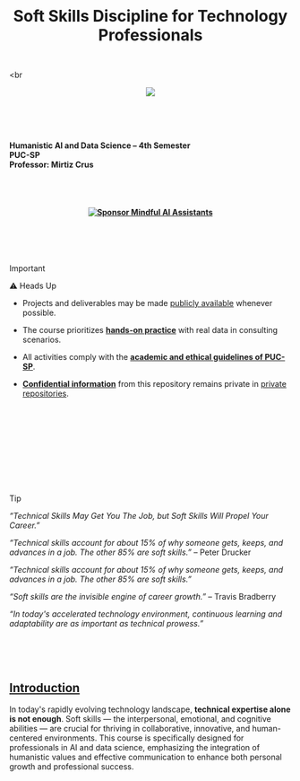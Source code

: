 
<br>


# <p align="center">  Soft Skills Discipline for Technology Professionals

<br><br<br>


<p align="center">
   <img src="https://github.com/user-attachments/assets/791a69e2-d09a-429f-9257-f6667fff5c04 ">
 </p>

<br><br><br>


**Humanistic AI and Data Science – 4th Semester**  
**PUC-SP**  
**Professor: Mirtiz Crus**


<br><br>




#### <p align="center"> [![Sponsor Mindful AI Assistants](https://img.shields.io/badge/Sponsor-%C2%B7%C2%B7%C2%B7%20Mindful%20AI%20Assistants%20%C2%B7%C2%B7%C2%B7-brightgreen?logo=GitHub)](https://github.com/sponsors/Mindful-AI-Assistants)



<!--Confidentiality Statement-->

<br><br><br>


> [!IMPORTANT]
>
> ⚠️ Heads Up 
>
> * Projects and deliverables may be made [publicly available]() whenever possible.
>
> * The course prioritizes [**hands-on practice**]() with real data in consulting scenarios.
>
> *  All activities comply with the [**academic and ethical guidelines of PUC-SP**]().
>
> * [**Confidential information**]() from this repository remains private in [private repositories]().
>
>

<br><br><br>

#  

<br><br><br>

<!--End-->


> [!TIP]
>
>  *“Technical Skills May Get You The Job, but Soft Skills Will Propel Your Career.”*
> 
>  *“Technical skills account for about 15% of why someone gets, keeps, and advances in a job. The other 85% are soft skills.”*  – Peter Drucker
>
> *“Technical skills account for about 15% of why someone gets, keeps, and advances in a job. The other 85% are soft skills.”*
>
>  *“Soft skills are the invisible engine of career growth.”* – Travis Bradberry
>
>  *“In today's accelerated technology environment, continuous learning and adaptability are as important as technical prowess.”*
>
>
>
>



<br><br><br>

<!--End-->



## [Introduction]()

In today's rapidly evolving technology landscape, **technical expertise alone is not enough**. Soft skills — the interpersonal, emotional, and cognitive abilities — are crucial for thriving in collaborative, innovative, and human-centered environments. This course is specifically designed for professionals in AI and data science, emphasizing the integration of humanistic values and effective communication to enhance both personal growth and professional success.


<br><br>
